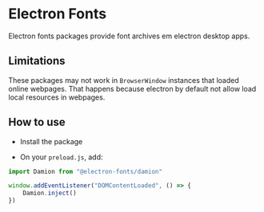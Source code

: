 # Electron Fonts

Electron fonts packages provide font archives em electron desktop apps.

## Limitations

These packages may not work in `BrowserWindow` instances that loaded online webpages. That happens because electron by default not allow load local resources in webpages.

## How to use

* Install the package

* On your `preload.js`, add:

```ts
import Damion from "@electron-fonts/damion"

window.addEventListener("DOMContentLoaded", () => {
    Damion.inject()
})
```
